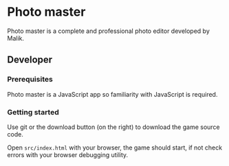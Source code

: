# Photo master
Photo master is a complete and professional photo editor developed by Malik.
## Developer

### Prerequisites
Photo master is a JavaScript app so familiarity with JavaScript is required.

### Getting started

Use git or the download button (on the right) to download the game source code.

Open `src/index.html` with your browser, the game should start, if not check errors with your browser debugging utility.
